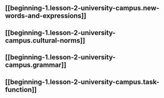 
## [[beginning-1.lesson-2-university-campus.new-words-and-expressions]]

## [[beginning-1.lesson-2-university-campus.cultural-norms]]

## [[beginning-1.lesson-2-university-campus.grammar]]

## [[beginning-1.lesson-2-university-campus.task-function]]